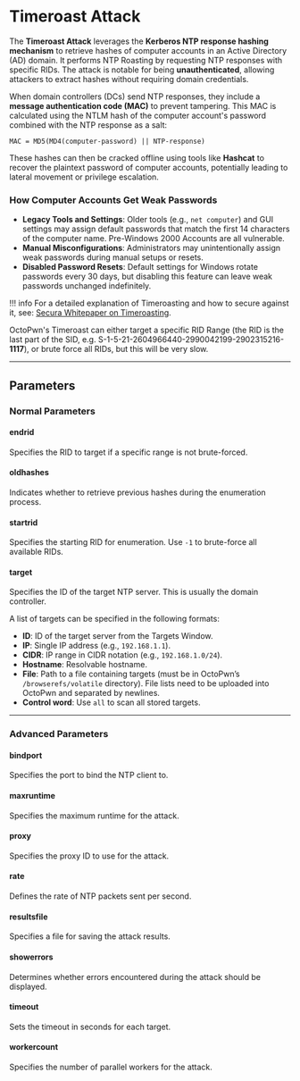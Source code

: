 # Timeroast Attack

The **Timeroast Attack** leverages the **Kerberos NTP response hashing mechanism** to retrieve hashes of computer accounts in an Active Directory (AD) domain. It performs NTP Roasting by requesting NTP responses with specific RIDs. The attack is notable for being **unauthenticated**, allowing attackers to extract hashes without requiring domain credentials. 

When domain controllers (DCs) send NTP responses, they include a **message authentication code (MAC)** to prevent tampering. This MAC is calculated using the NTLM hash of the computer account's password combined with the NTP response as a salt:

```
MAC = MD5(MD4(computer-password) || NTP-response)
```

These hashes can then be cracked offline using tools like **Hashcat** to recover the plaintext password of computer accounts, potentially leading to lateral movement or privilege escalation.

### How Computer Accounts Get Weak Passwords
- **Legacy Tools and Settings**: Older tools (e.g., `net computer`) and GUI settings may assign default passwords that match the first 14 characters of the computer name. Pre-Windows 2000 Accounts are all vulnerable.
- **Manual Misconfigurations**: Administrators may unintentionally assign weak passwords during manual setups or resets.
- **Disabled Password Resets**: Default settings for Windows rotate passwords every 30 days, but disabling this feature can leave weak passwords unchanged indefinitely.

!!! info
    For a detailed explanation of Timeroasting and how to secure against it, see: [Secura Whitepaper on Timeroasting](https://www.secura.com/uploads/whitepapers/Secura-WP-Timeroasting-v3.pdf).

OctoPwn's Timeroast can either target a specific RID Range (the RID is the last part of the SID, e.g. S-1-5-21-2604966440-2990042199-2902315216-**1117**), or brute force all RIDs, but this will be very slow. 

---

## Parameters

### Normal Parameters

#### endrid
Specifies the RID to target if a specific range is not brute-forced.
#### oldhashes
Indicates whether to retrieve previous hashes during the enumeration process.
#### startrid
Specifies the starting RID for enumeration. Use `-1` to brute-force all available RIDs.

#### target
Specifies the ID of the target NTP server. This is usually the domain controller.

A list of targets can be specified in the following formats:

- **ID**: ID of the target server from the Targets Window.
- **IP**: Single IP address (e.g., `192.168.1.1`).
- **CIDR**: IP range in CIDR notation (e.g., `192.168.1.0/24`).
- **Hostname**: Resolvable hostname.
- **File**: Path to a file containing targets (must be in OctoPwn’s `/browserefs/volatile` directory). File lists need to be uploaded into OctoPwn and separated by newlines.
- **Control word**: Use `all` to scan all stored targets.

---

### Advanced Parameters

#### bindport
Specifies the port to bind the NTP client to.

#### maxruntime
Specifies the maximum runtime for the attack.
#### proxy
Specifies the proxy ID to use for the attack.

#### rate
Defines the rate of NTP packets sent per second.

#### resultsfile
Specifies a file for saving the attack results.
#### showerrors
Determines whether errors encountered during the attack should be displayed.

#### timeout
Sets the timeout in seconds for each target.

#### workercount
Specifies the number of parallel workers for the attack.
